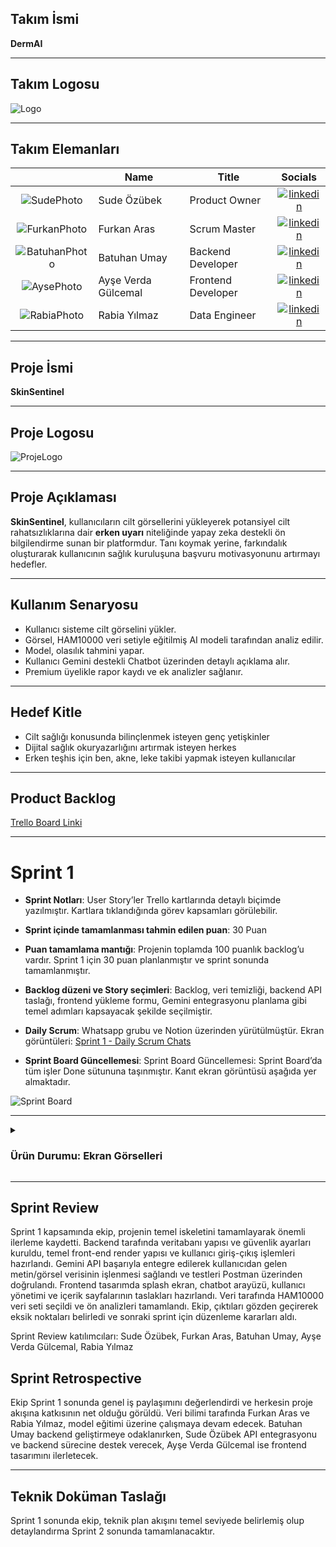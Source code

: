 ## **Takım İsmi**

**DermAI**

---

## **Takım Logosu**

![Logo](https://github.com/user-attachments/assets/your-dermai-logo.png)

---

## **Takım Elemanları**

|    | <div align="center">Name</div>   | <div align="center">Title</div>  | <div align="center">Socials</div>     |
| :-----------: | :---------- | :---------- | :----------: |
| ![SudePhoto](https://github.com/user-attachments/assets/your-sude-photo.png) | Sude Özübek | Product Owner | [![linkedin](https://github.com/user-attachments/assets/linkedin-icon.png)](https://www.linkedin.com/in/sudeozubek) |
| ![FurkanPhoto](https://github.com/user-attachments/assets/your-furkan-photo.png) | Furkan Aras | Scrum Master | [![linkedin](https://github.com/user-attachments/assets/linkedin-icon.png)](https://www.linkedin.com/in/furkanaras) |
| ![BatuhanPhoto](https://github.com/user-attachments/assets/your-batuhan-photo.png) | Batuhan Umay | Backend Developer | [![linkedin](https://github.com/user-attachments/assets/linkedin-icon.png)](https://www.linkedin.com/in/batuhanumay) |
| ![AysePhoto](https://github.com/user-attachments/assets/your-ayse-photo.png) | Ayşe Verda Gülcemal | Frontend Developer | [![linkedin](https://github.com/user-attachments/assets/linkedin-icon.png)](https://www.linkedin.com/in/ayseverdagulcemal) |
| ![RabiaPhoto](https://github.com/user-attachments/assets/your-rabia-photo.png) | Rabia Yılmaz | Data Engineer | [![linkedin](https://github.com/user-attachments/assets/linkedin-icon.png)](https://www.linkedin.com/in/rabiayilmaz) |

---

## **Proje İsmi**

**SkinSentinel**

---

## **Proje Logosu**

![ProjeLogo](https://github.com/user-attachments/assets/your-skinsentinel-logo.png)

---

## **Proje Açıklaması**

**SkinSentinel**, kullanıcıların cilt görsellerini yükleyerek potansiyel cilt rahatsızlıklarına dair **erken uyarı** niteliğinde yapay zeka destekli ön bilgilendirme sunan bir platformdur. Tanı koymak yerine, farkındalık oluşturarak kullanıcının sağlık kuruluşuna başvuru motivasyonunu artırmayı hedefler.

---

## **Kullanım Senaryosu**

- Kullanıcı sisteme cilt görselini yükler.
- Görsel, HAM10000 veri setiyle eğitilmiş AI modeli tarafından analiz edilir.
- Model, olasılık tahmini yapar.
- Kullanıcı Gemini destekli Chatbot üzerinden detaylı açıklama alır.
- Premium üyelikle rapor kaydı ve ek analizler sağlanır.

---

## **Hedef Kitle**

- Cilt sağlığı konusunda bilinçlenmek isteyen genç yetişkinler
- Dijital sağlık okuryazarlığını artırmak isteyen herkes
- Erken teşhis için ben, akne, leke takibi yapmak isteyen kullanıcılar

---

## **Product Backlog**

[Trello Board Linki](https://trello.com/b/XGJi2Ldu/team-board)

---

# **Sprint 1**

- **Sprint Notları**: User Story’ler Trello kartlarında detaylı biçimde yazılmıştır. Kartlara tıklandığında görev kapsamları görülebilir.

- **Sprint içinde tamamlanması tahmin edilen puan**: 30 Puan

- **Puan tamamlama mantığı**: Projenin toplamda 100 puanlık backlog’u vardır. Sprint 1 için 30 puan planlanmıştır ve sprint sonunda tamamlanmıştır.

- **Backlog düzeni ve Story seçimleri**: Backlog, veri temizliği, backend API taslağı, frontend yükleme formu, Gemini entegrasyonu planlama gibi temel adımları kapsayacak şekilde seçilmiştir.

- **Daily Scrum**: Whatsapp grubu ve Notion üzerinden yürütülmüştür. Ekran görüntüleri: [Sprint 1 - Daily Scrum Chats](https://imgur.com/a/your-daily-scrum-chats)

- **Sprint Board Güncellemesi**: Sprint Board Güncellemesi: Sprint Board’da tüm işler Done sütununa taşınmıştır. Kanıt ekran görüntüsü aşağıda yer almaktadır.
  
![Sprint Board](https://github.com/user-attachments/assets/your-sprint-board.png)

---

<details> <summary><h3>Ürün Durumu: Ekran Görselleri</h3></summary>

![DatasetFolder](https://github.com/user-attachments/assets/your-dataset-folder.png)
![BackendAPI](https://github.com/user-attachments/assets/your-backend-api.png)
![FrontendMockup](https://github.com/user-attachments/assets/your-frontend-mockup.png)
![GeminiPrompt](https://github.com/user-attachments/assets/your-gemini-prompt.png)

</details>

---

## **Sprint Review**

Sprint 1 kapsamında ekip, projenin temel iskeletini tamamlayarak önemli ilerleme kaydetti.
Backend tarafında veritabanı yapısı ve güvenlik ayarları kuruldu, temel front-end render yapısı ve kullanıcı giriş-çıkış işlemleri hazırlandı. Gemini API başarıyla entegre edilerek kullanıcıdan gelen metin/görsel verisinin işlenmesi sağlandı ve testleri Postman üzerinden doğrulandı.
Frontend tasarımda splash ekran, chatbot arayüzü, kullanıcı yönetimi ve içerik sayfalarının taslakları hazırlandı. Veri tarafında HAM10000 veri seti seçildi ve ön analizleri tamamlandı.
Ekip, çıktıları gözden geçirerek eksik noktaları belirledi ve sonraki sprint için düzenleme kararları aldı.
 
Sprint Review katılımcıları: Sude Özübek, Furkan Aras, Batuhan Umay, Ayşe Verda Gülcemal, Rabia Yılmaz


## Sprint Retrospective

Ekip Sprint 1 sonunda genel iş paylaşımını değerlendirdi ve herkesin proje akışına katkısının net olduğu görüldü. Veri bilimi tarafında Furkan Aras ve Rabia Yılmaz, model eğitimi üzerine çalışmaya devam edecek. Batuhan Umay backend geliştirmeye odaklanırken, Sude Özübek API entegrasyonu ve backend sürecine destek verecek, Ayşe Verda Gülcemal ise frontend tasarımını ilerletecek.

---

## Teknik Doküman Taslağı
Sprint 1 sonunda ekip, teknik plan akışını temel seviyede belirlemiş olup detaylandırma Sprint 2 sonunda tamamlanacaktır.
